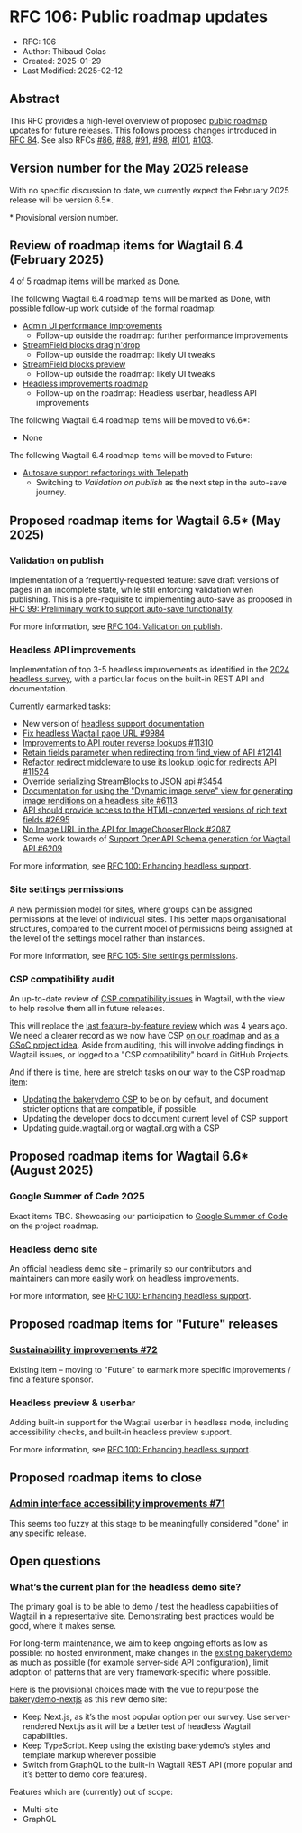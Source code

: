 # RFC 106: Public roadmap updates

- RFC: 106
- Author: Thibaud Colas
- Created: 2025-01-29
- Last Modified: 2025-02-12

## Abstract

This RFC provides a high-level overview of proposed [public roadmap](https://github.com/wagtail/roadmap) updates for future releases. This follows process changes introduced in [RFC 84](https://github.com/wagtail/rfcs/pull/84). See also RFCs [#86](086-roadmap-updates.md), [#88](088-roadmap-updates.md), [#91](091-roadmap-updates.md), [#98](098-roadmap-updates.md), [#101](101-roadmap-updates.md), [#103](103-roadmap-updates.md).

## Version number for the May 2025 release

With no specific discussion to date, we currently expect the February 2025 release will be version 6.5\*.

\* Provisional version number.

## Review of roadmap items for Wagtail 6.4 (February 2025)

4 of 5 roadmap items will be marked as Done.

The following Wagtail 6.4 roadmap items will be marked as Done, with possible follow-up work outside of the formal roadmap:

- [Admin UI performance improvements](https://github.com/wagtail/roadmap/issues/80)
  - Follow-up outside the roadmap: further performance improvements
- [StreamField blocks drag'n'drop](https://github.com/wagtail/roadmap/issues/85)
  - Follow-up outside the roadmap: likely UI tweaks
- [StreamField blocks preview](https://github.com/wagtail/roadmap/issues/84)
  - Follow-up outside the roadmap: likely UI tweaks
- [Headless improvements roadmap](https://github.com/wagtail/roadmap/issues/91)
  - Follow-up on the roadmap: Headless userbar, headless API improvements

The following Wagtail 6.4 roadmap items will be moved to v6.6\*:

- None

The following Wagtail 6.4 roadmap items will be moved to Future:

- [Autosave support refactorings with Telepath](https://github.com/wagtail/roadmap/issues/47)
  - Switching to _Validation on publish_ as the next step in the auto-save journey.

## Proposed roadmap items for Wagtail 6.5\* (May 2025)

### Validation on publish

Implementation of a frequently-requested feature: save draft versions of pages in an incomplete state, while still enforcing validation when publishing. This is a pre-requisite to implementing auto-save as proposed in [RFC 99: Preliminary work to support auto-save functionality](https://github.com/wagtail/rfcs/pull/99).

For more information, see [RFC 104: Validation on publish](https://github.com/wagtail/rfcs/pull/104).

### Headless API improvements

Implementation of top 3-5 headless improvements as identified in the [2024 headless survey](https://wagtail.org/blog/2024-headless-survey/), with a particular focus on the built-in REST API and documentation.

Currently earmarked tasks:

- New version of [headless support documentation](https://docs.wagtail.org/en/stable/advanced_topics/headless.html)
- [Fix headless Wagtail page URL #9984](https://github.com/wagtail/wagtail/pull/9984)
- [Improvements to API router reverse lookups #11310](https://github.com/wagtail/wagtail/pull/11310)
- [Retain fields parameter when redirecting from find_view of API #12141](https://github.com/wagtail/wagtail/pull/12141)
- [Refactor redirect middleware to use its lookup logic for redirects API #11524](https://github.com/wagtail/wagtail/pull/11524)
- [Override serializing StreamBlocks to JSON api #3454](https://github.com/wagtail/wagtail/issues/3454)
- [Documentation for using the "Dynamic image serve" view for generating image renditions on a headless site #6113](https://github.com/wagtail/wagtail/issues/6113)
- [API should provide access to the HTML-converted versions of rich text fields #2695](https://github.com/wagtail/wagtail/issues/2695)
- [No Image URL in the API for ImageChooserBlock #2087](https://github.com/wagtail/wagtail/issues/2087)
- Some work towards of [Support OpenAPI Schema generation for Wagtail API #6209](https://github.com/wagtail/wagtail/issues/6209)

For more information, see [RFC 100: Enhancing headless support](https://github.com/wagtail/rfcs/pull/100).

### Site settings permissions

A new permission model for sites, where groups can be assigned permissions at the level of individual sites. This better maps organisational structures, compared to the current model of permissions being assigned at the level of the settings model rather than instances.

For more information, see [RFC 105: Site settings permissions](https://github.com/wagtail/rfcs/pull/105).

### CSP compatibility audit

An up-to-date review of [CSP compatibility issues](https://github.com/wagtail/wagtail/issues/1288) in Wagtail, with the view to help resolve them all in future releases.

This will replace the [last feature-by-feature review](https://github.com/wagtail/wagtail/issues/7053) which was 4 years ago. We need a clearer record as we now have CSP [on our roadmap](https://github.com/wagtail/roadmap/issues/92) and [as a GSoC project idea](https://github.com/wagtail/gsoc/blob/main/project-ideas.md#content-security-policy-compatibility). Aside from auditing, this will involve adding findings in Wagtail issues, or logged to a "CSP compatibility" board in GitHub Projects.

And if there is time, here are stretch tasks on our way to the [CSP roadmap item](https://github.com/wagtail/roadmap/issues/92):

- [Updating the bakerydemo CSP](https://github.com/wagtail/bakerydemo/blob/main/.env.example) to be on by default, and document stricter options that are compatible, if possible.
- Updating the developer docs to document current level of CSP support
- Updating guide.wagtail.org or wagtail.org with a CSP

## Proposed roadmap items for Wagtail 6.6\* (August 2025)

### Google Summer of Code 2025

Exact items TBC. Showcasing our participation to [Google Summer of Code](https://summerofcode.withgoogle.com/) on the project roadmap.

### Headless demo site

An official headless demo site – primarily so our contributors and maintainers can more easily work on headless improvements.

For more information, see [RFC 100: Enhancing headless support](https://github.com/wagtail/rfcs/pull/100).

## Proposed roadmap items for "Future" releases

### [Sustainability improvements #72](https://github.com/wagtail/roadmap/issues/72)

Existing item – moving to "Future" to earmark more specific improvements / find a feature sponsor.

### Headless preview & userbar

Adding built-in support for the Wagtail userbar in headless mode, including accessibility checks, and built-in headless preview support.

For more information, see [RFC 100: Enhancing headless support](https://github.com/wagtail/rfcs/pull/100).

## Proposed roadmap items to close

### [Admin interface accessibility improvements #71](https://github.com/wagtail/roadmap/issues/71)

This seems too fuzzy at this stage to be meaningfully considered "done" in any specific release.

## Open questions

### What’s the current plan for the headless demo site?

The primary goal is to be able to demo / test the headless capabilities of Wagtail in a representative site. Demonstrating best practices would be good, where it makes sense.

For long-term maintenance, we aim to keep ongoing efforts as low as possible: no hosted environment, make changes in the [existing bakerydemo](https://github.com/wagtail/bakerydemo) as much as possible (for example server-side API configuration), limit adoption of patterns that are very framework-specific where possible.

Here is the provisional choices made with the vue to repurpose the [bakerydemo-nextjs](https://github.com/thibaudcolas/bakerydemo-nextjs) as this new demo site:

- Keep Next.js, as it’s the most popular option per our survey. Use server-rendered Next.js as it will be a better test of headless Wagtail capabilities.
- Keep TypeScript. Keep using the existing bakerydemo’s styles and template markup wherever possible
- Switch from GraphQL to the built-in Wagtail REST API (more popular and it’s better to demo core features).

Features which are (currently) out of scope:

- Multi-site
- GraphQL
